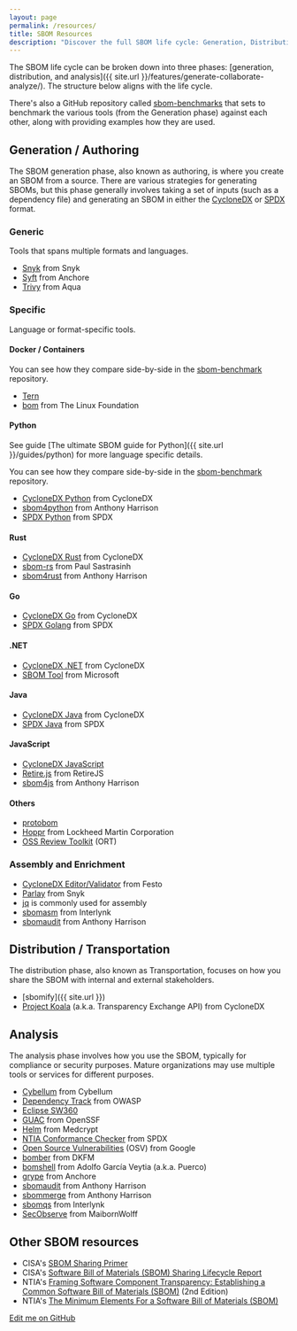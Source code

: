 ```yaml
---
layout: page
permalink: /resources/
title: SBOM Resources
description: "Discover the full SBOM life cycle: Generation, Distribution, and Analysis. Explore tools, benchmarks, and resources for creating, sharing, and utilizing Software Bills of Materials."
---
```


The SBOM life cycle can be broken down into three phases: [generation, distribution, and analysis]({{ site.url }}/features/generate-collaborate-analyze/). The structure below aligns with the life cycle.

There's also a GitHub repository called [sbom-benchmarks](https://github.com/sbomify/sbom-benchmarks) that sets to benchmark the various tools (from the Generation phase) against each other, along with providing examples how they are used.

## Generation / Authoring

The SBOM generation phase, also known as authoring, is where you create an SBOM from a source. There are various strategies for generating SBOMs, but this phase generally involves taking a set of inputs (such as a dependency file) and generating an SBOM in either the [CycloneDX](https://cyclonedx.org/) or [SPDX](https://spdx.dev/) format.

### Generic

Tools that spans multiple formats and languages.

* [Snyk](https://github.com/snyk/cli) from Snyk
* [Syft](https://github.com/anchore/syft) from Anchore
* [Trivy](https://github.com/aquasecurity/trivy) from Aqua

### Specific

Language or format-specific tools.

#### Docker / Containers

You can see how they compare side-by-side in the [sbom-benchmark](https://github.com/sbomify/sbom-benchmarks/tree/master/docker) repository.

* [Tern](https://github.com/tern-tools/tern)
* [bom](https://github.com/kubernetes-sigs/bom) from The Linux Foundation

#### Python

See guide [The ultimate SBOM guide for Python]({{ site.url }}/guides/python) for more language specific details.

You can see how they compare side-by-side in the [sbom-benchmark](https://github.com/sbomify/sbom-benchmarks/tree/master/python) repository.

* [CycloneDX Python](https://github.com/CycloneDX/cyclonedx-python) from CycloneDX
* [sbom4python](https://github.com/anthonyharrison/sbom4python) from Anthony Harrison
* [SPDX Python](https://github.com/spdx/tools-python) from SPDX

#### Rust

* [CycloneDX Rust](https://github.com/CycloneDX/cyclonedx-rust-cargo) from CycloneDX
* [sbom-rs](https://github.com/psastras/sbom-rs) from Paul Sastrasinh
* [sbom4rust](https://github.com/anthonyharrison/sbom4rust) from Anthony Harrison

#### Go

* [CycloneDX Go](https://github.com/CycloneDX/cyclonedx-gomod) from CycloneDX
* [SPDX Golang](https://github.com/spdx/tools-golang) from SPDX

#### .NET

* [CycloneDX .NET](https://github.com/CycloneDX/cyclonedx-dotnet-library) from CycloneDX
* [SBOM Tool](https://github.com/microsoft/sbom-tool) from Microsoft

#### Java

* [CycloneDX Java](https://github.com/CycloneDX/cyclonedx-core-java) from CycloneDX
* [SPDX Java](https://github.com/spdx/Spdx-Java-Library) from SPDX

#### JavaScript

* [CycloneDX JavaScript](https://github.com/CycloneDX/cyclonedx-javascript-library)
* [Retire.js](https://github.com/RetireJS/retire.js) from RetireJS
* [sbom4js](https://github.com/anthonyharrison/sbom4js) from Anthony Harrison

#### Others

* [protobom](https://github.com/protobom/protobom)
* [Hoppr](https://hoppr.dev/) from Lockheed Martin Corporation
* [OSS Review Toolkit](https://github.com/oss-review-toolkit/ort) (ORT)

### Assembly and Enrichment

* [CycloneDX Editor/Validator](https://github.com/Festo-se/cyclonedx-editor-validator/) from Festo
* [Parlay](https://github.com/snyk/parlay) from Snyk
* [jq](https://github.com/jqlang/jq) is commonly used for assembly
* [sbomasm](https://github.com/interlynk-io/sbomasm) from Interlynk
* [sbomaudit](https://github.com/anthonyharrison/sbomaudit) from Anthony Harrison

## Distribution / Transportation

The distribution phase, also known as Transportation, focuses on how you share the SBOM with internal and external stakeholders.

* [sbomify]({{ site.url }})
* [Project Koala](https://github.com/CycloneDX/transparency-exchange-api) (a.k.a. Transparency Exchange API) from CycloneDX

## Analysis

The analysis phase involves how you use the SBOM, typically for compliance or security purposes. Mature organizations may use multiple tools or services for different purposes.

* [Cybellum](https://cybellum.com/) from Cybellum
* [Dependency Track](https://dependencytrack.org/) from OWASP
* [Eclipse SW360](https://github.com/eclipse-sw360/sw360)
* [GUAC](https://guac.sh) from OpenSSF
* [Helm](https://www.medcrypt.com/solutions/helm) from Medcrypt
* [NTIA Conformance Checker](https://github.com/spdx/ntia-conformance-checker) from SPDX
* [Open Source Vulnerabilities](https://osv.dev/) (OSV) from Google
* [bomber](https://github.com/devops-kung-fu/bomber) from DKFM
* [bomshell](https://github.com/puerco/bomshell) from Adolfo García Veytia (a.k.a. Puerco)
* [grype](https://github.com/anchore/grype) from Anchore
* [sbomaudit](https://github.com/anthonyharrison/sbomaudit) from Anthony Harrison
* [sbommerge](https://github.com/anthonyharrison/sbommerge) from Anthony Harrison
* [sbomqs](https://github.com/interlynk-io/sbomqs) from Interlynk
* [SecObserve](https://github.com/MaibornWolff/SecObserve) from MaibornWolff

## Other SBOM resources

* CISA's [SBOM Sharing Primer](https://www.cisa.gov/sites/default/files/2024-05/SBOM%20Sharing%20Primer.pdf)
* CISA's [Software Bill of Materials (SBOM) Sharing Lifecycle Report](https://www.cisa.gov/sites/default/files/2023-04/sbom-sharing-lifecycle-report_508.pdf)
* NTIA's [Framing Software Component Transparency: Establishing a Common Software Bill of Materials (SBOM)](https://www.ntia.gov/sites/default/files/publications/ntia_sbom_framing_2nd_edition_20211021_0.pdf) (2nd Edition)
* NTIA's [The Minimum Elements For a Software Bill of Materials (SBOM)](https://www.ntia.gov/sites/default/files/publications/sbom_minimum_elements_report_0.pdf)

[Edit me on GitHub](https://github.com/sbomify/sbomify.com/blob/master/resources.md)
